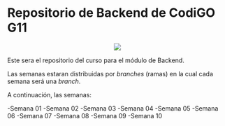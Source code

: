 # Repositorio de Backend de CodiGO G11

<p align="center">
<img src="https://assets.website-files.com/624b2bd5b7be89e20392d489/624b37b08ca87609798e03a6_codigo-logo-blanco.svg">
</p>

Este sera el repositorio del curso para el módulo de Backend.

Las semanas estaran distribuidas por _branches_ (ramas) en la cual cada semana será una _branch_.

A continuación, las semanas:

-Semana 01
-Semana 02
-Semana 03
-Semana 04
-Semana 05
-Semana 06
-Semana 07
-Semana 08
-Semana 09
-Semana 10

